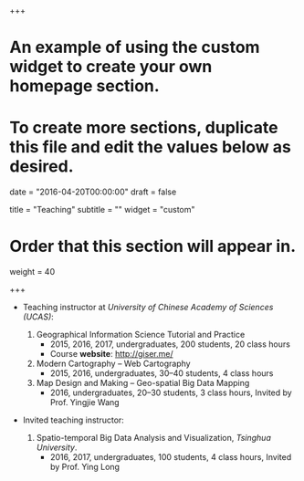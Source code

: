 +++
# An example of using the custom widget to create your own homepage section.
# To create more sections, duplicate this file and edit the values below as desired.

date = "2016-04-20T00:00:00"
draft = false

title = "Teaching"
subtitle = ""
widget = "custom"

# Order that this section will appear in.
weight = 40

+++

- Teaching instructor at *University of Chinese Academy of Sciences (UCAS)*:

    1. Geographical Information Science Tutorial and Practice
        - 2015, 2016, 2017, undergraduates, 200 students, 20 class hours
        - Course **website**: http://giser.me/
    2. Modern Cartography – Web Cartography
        - 2015, 2016, undergraduates, 30–40 students, 4 class hours
    3. Map Design and Making – Geo-spatial Big Data Mapping
        - 2016, undergraduates, 20–30 students, 3 class hours, Invited by Prof. Yingjie Wang

- Invited teaching instructor:

    1. Spatio-temporal Big Data Analysis and Visualization, *Tsinghua University*.
        - 2016, 2017, undergraduates, 100 students, 4 class hours, Invited by Prof. Ying Long